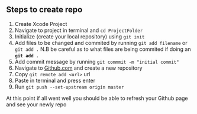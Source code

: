 ## Steps to create repo 

1. Create Xcode Project 
1. Navigate to project in terminal and `cd ProjectFolder` 
1. Initialize (create your local repository) using `git init` 
1. Add files to be changed and commited by running `git add filename` or `git add .` N.B be careful as to what files are being commited if doing an <b>`git add .`</b>
1. Add commit message by running `git commmit -m "initial commit"`
1. Navigate to [Github.com](https://www.github.com) and create a new repository 
1. Copy `git remote add <url>` url 
1. Paste in terminal and press enter 
1. Run `git push --set-upstream origin master`

At this point if all went well you should be able to refresh your Github page and see your newly repo

